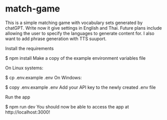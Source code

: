 # match-game
This is a simple matching game with vocabulary sets generated by chatGPT. Write now it give settings in English and Thai.
Future plans include allowing the user to specify the languages to generate content for.
I also want to add phrase generation with TTS suuport.

Install the requirements

$ npm install
Make a copy of the example environment variables file

On Linux systems:

$ cp .env.example .env
On Windows:

$ copy .env.example .env
Add your API key to the newly created .env file

Run the app

$ npm run dev
You should now be able to access the app at http://localhost:3000! 
